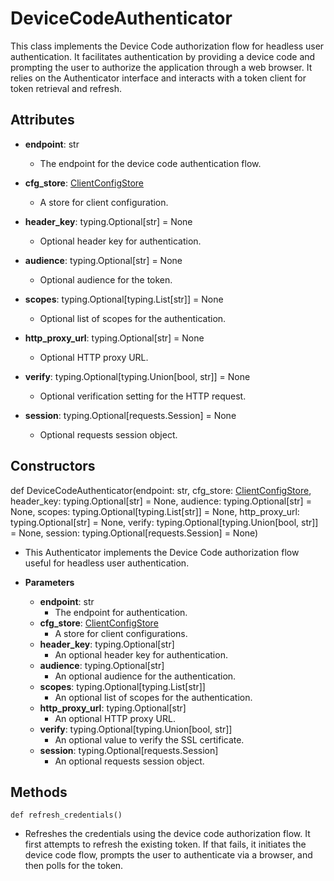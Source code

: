 # DeviceCodeAuthenticator

This class implements the Device Code authorization flow for headless user authentication. It facilitates authentication by providing a device code and prompting the user to authorize the application through a web browser. It relies on the Authenticator interface and interacts with a token client for token retrieval and refresh.

## Attributes

- **endpoint**: str
  - The endpoint for the device code authentication flow.

- **cfg_store**: [ClientConfigStore](flytekit_clients_auth_authenticator_clientconfigstore)
  - A store for client configuration.

- **header_key**: typing.Optional[str] = None
  - Optional header key for authentication.

- **audience**: typing.Optional[str] = None
  - Optional audience for the token.

- **scopes**: typing.Optional[typing.List[str]] = None
  - Optional list of scopes for the authentication.

- **http_proxy_url**: typing.Optional[str] = None
  - Optional HTTP proxy URL.

- **verify**: typing.Optional[typing.Union[bool, str]] = None
  - Optional verification setting for the HTTP request.

- **session**: typing.Optional[requests.Session] = None
  - Optional requests session object.

## Constructors
def DeviceCodeAuthenticator(endpoint: str, cfg_store: [ClientConfigStore](flytekit_clients_auth_authenticator_clientconfigstore), header_key: typing.Optional[str] = None, audience: typing.Optional[str] = None, scopes: typing.Optional[typing.List[str]] = None, http_proxy_url: typing.Optional[str] = None, verify: typing.Optional[typing.Union[bool, str]] = None, session: typing.Optional[requests.Session] = None)
-  This Authenticator implements the Device Code authorization flow useful for headless user authentication.
- **Parameters**

  - **endpoint**: str
    - The endpoint for authentication.
  - **cfg_store**: [ClientConfigStore](flytekit_clients_auth_authenticator_clientconfigstore)
    - A store for client configurations.
  - **header_key**: typing.Optional[str]
    - An optional header key for authentication.
  - **audience**: typing.Optional[str]
    - An optional audience for the authentication.
  - **scopes**: typing.Optional[typing.List[str]]
    - An optional list of scopes for the authentication.
  - **http_proxy_url**: typing.Optional[str]
    - An optional HTTP proxy URL.
  - **verify**: typing.Optional[typing.Union[bool, str]]
    - An optional value to verify the SSL certificate.
  - **session**: typing.Optional[requests.Session]
    - An optional requests session object.



## Methods
```@classmethod
def refresh_credentials()
```
-  Refreshes the credentials using the device code authorization flow. It first attempts to refresh the existing token. If that fails, it initiates the device code flow, prompts the user to authenticate via a browser, and then polls for the token.

